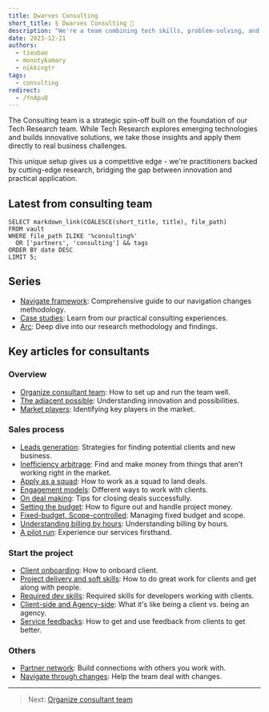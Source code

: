 ```yaml
---
title: Dwarves Consulting
short_title: § Dwarves Consulting 💼
description: "We're a team combining tech skills, problem-solving, and clear communication. We help businesses overcome challenges by finding root causes, creating practical solutions, and working closely with clients to implement them effectively."
date: 2023-12-21
authors:
  - tieubao
  - monotykamary
  - nikkingtr
tags:
  - consulting
redirect:
  - /YnApuQ
---
```


The Consulting team is a strategic spin-off built on the foundation of our Tech Research team. While Tech Research explores emerging technologies and builds innovative solutions, we take those insights and apply them directly to real business challenges.

This unique setup gives us a competitive edge - we're practitioners backed by cutting-edge research, bridging the gap between innovation and practical application.

## Latest from consulting team

```dsql-list
SELECT markdown_link(COALESCE(short_title, title), file_path)
FROM vault
WHERE file_path ILIKE '%consulting%'
  OR ['partners', 'consulting'] && tags
ORDER BY date DESC
LIMIT 5;
```

## Series

- [Navigate framework](./navigate): Comprehensive guide to our navigation changes methodology.
- [Case studies](./case-study): Learn from our practical consulting experiences.
- [Arc](/updates/arc): Deep dive into our research methodology and findings.

## Key articles for consultants

### Overview

- [Organize consultant team](build-consultant-team.md): How to set up and run the team well.
- [The adjacent possible](adjacent-possible.md): Understanding innovation and possibilities.
- [Market players](market-players.md): Identifying key players in the market.

### Sales process

- [Leads generation](leads-generation.md): Strategies for finding potential clients and new business.
- [Inefficiency arbitrage](inefficiency-arbitrage.md): Find and make money from things that aren't working right in the market.
- [Apply as a squad](apply-as-a-squad.md): How to work as a squad to land deals.
- [Engagement models](engagement-models.md): Different ways to work with clients.
- [On deal making](deal-making.md): Tips for closing deals successfully.
- [Setting the budget](setting-the-budget.md): How to figure out and handle project money.
- [Fixed-budget, Scope-controlled](fixed-budget-scope-controlled.md): Managing fixed budget and scope.
- [Understanding billing by hours](bill-by-hours.md): Understanding billing by hours.
- [A pilot run](pilot-run.md): Experience our services firsthand.

### Start the project

- [Client onboarding](client-onboarding.md): How to onboard client.
- [Project delivery and soft skills](client-delivery.md): How to do great work for clients and get along with people.
- [Required dev skills](dev-skill-required.md): Required skills for developers working with clients.
- [Client-side and Agency-side](client-side-agency-side.md): What it's like being a client vs. being an agency.
- [Service feedbacks](service-feedbacks.md): How to get and use feedback from clients to get better.

### Others

- [Partner network](partners-network.md): Build connections with others you work with.
- [Navigate through changes](navigate/README.md): Help the team deal with changes.

---

> Next: [Organize consultant team](build-consultant-team.md)
